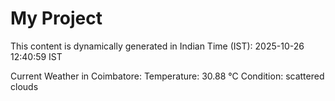 # My Project

This content is dynamically generated in Indian Time (IST): 2025-10-26 12:40:59 IST


Current Weather in Coimbatore:
Temperature: 30.88 °C
Condition: scattered clouds
